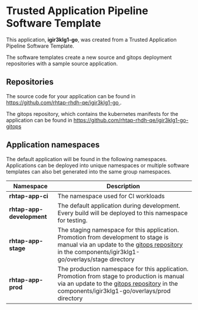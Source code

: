 # Trusted Application Pipeline Software Template

This application, **igir3klg1-go**, was created from a Trusted Application Pipeline Software Template.

The software templates create a new source and gitops deployment repositories with a sample source application. 

## Repositories

The source code for your application can be found in [https://github.com/rhtap-rhdh-qe/igir3klg1-go ](https://github.com/rhtap-rhdh-qe/igir3klg1-go ).
 
The gitops repository, which contains the kubernetes manifests for the application can be found in 
[https://github.com/rhtap-rhdh-qe/igir3klg1-go-gitops ](https://github.com/rhtap-rhdh-qe/igir3klg1-go-gitops ) 

## Application namespaces 

The default application will be found in the following namespaces. Applications can be deployed into unique namespaces or multiple software templates can also bet generated into the same group namespaces.  

|  Namespace   |  Description   |  
| -------- | -------- |
| **rhtap-app-ci** | The namespace used for CI workloads |
| **rhtap-app-development** | The default application during development. Every build will be deployed to this namespace for testing. |
| **rhtap-app-stage** | The staging namespace for this application. Promotion from development to stage is manual via an update to the [gitops repository](https://github.com/rhtap-rhdh-qe/igir3klg1-go-gitops ) in the components/igir3klg1-go/overlays/stage directory |
| **rhtap-app-prod** | The production namespace for this application. Promotion from stage to production is manual via an update to the [gitops repository](https://github.com/rhtap-rhdh-qe/igir3klg1-go-gitops ) in the components/igir3klg1-go/overlays/prod directory |